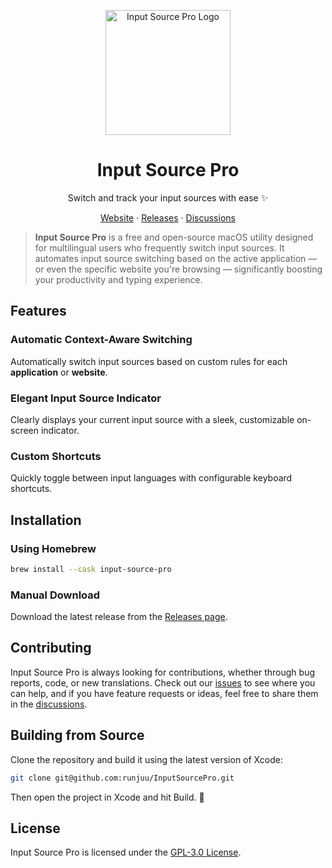 <p align="center">
    <a href="https://inputsource.pro" target="_blank">
        <img height="200" src="https://inputsource.pro/img/app-icon.png" alt="Input Source Pro Logo">
    </a>
</p>

<h1 align="center">Input Source Pro</h1>

<p align="center">Switch and track your input sources with ease ✨</p>

<p align="center">
    <a href="https://inputsource.pro" target="_blank">Website</a> ·
    <a href="https://inputsource.pro/changelog" target="_blank">Releases</a> ·
    <a href="https://github.com/runjuu/InputSourcePro/discussions">Discussions</a>
</p>

> **Input Source Pro** is a free and open-source macOS utility designed for multilingual users who frequently switch input sources. It automates input source switching based on the active application — or even the specific website you're browsing — significantly boosting your productivity and typing experience.

## Features
### Automatic Context-Aware Switching
Automatically switch input sources based on custom rules for each **application** or **website**.

### Elegant Input Source Indicator
Clearly displays your current input source with a sleek, customizable on-screen indicator.

### Custom Shortcuts
Quickly toggle between input languages with configurable keyboard shortcuts.

## Installation

### Using Homebrew

```bash
brew install --cask input-source-pro
```

### Manual Download
Download the latest release from the [Releases page](https://inputsource.pro/changelog).

## Contributing
Input Source Pro is always looking for contributions, whether through bug reports, code, or new translations. Check out our [issues](https://github.com/runjuu/InputSourcePro/issues) to see where you can help, and if you have feature requests or ideas, feel free to share them in the [discussions](https://github.com/runjuu/InputSourcePro/discussions).

## Building from Source
Clone the repository and build it using the latest version of Xcode:

```bash
git clone git@github.com:runjuu/InputSourcePro.git
```

Then open the project in Xcode and hit Build. 🍻

## License
Input Source Pro is licensed under the [GPL-3.0 License](LICENSE).
